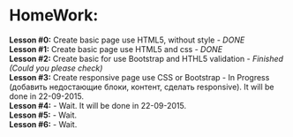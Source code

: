 # HomeWork:
<b>Lesson #0:</b> Create basic page use HTML5, without style - <i>DONE</i> <br />
<b>Lesson #1:</b> Create basic page use HTML5 and css - <i>DONE</i> <br />
<b>Lesson #2:</b> Create basic for use Bootstrap and HTHL5 validation - <i>Finished (Could you please check)</i> <br />
<b>Lesson #3:</b> Create responsive page use CSS or Bootstrap - In Progress <br />(добавить недостающие блоки, контент, сделать responsive). It will be done in 22-09-2015. <br />
<b>Lesson #4:</b> - Wait. It will be done in 22-09-2015. <br />
<b>Lesson #5:</b> - Wait. <br />
<b>Lesson #6:</b> - Wait. <br />